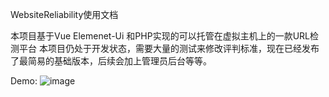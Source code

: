 WebsiteReliability使用文档

本项目基于Vue Elemenet-Ui 和PHP实现的可以托管在虚拟主机上的一款URL检测平台
本项目仍处于开发状态，需要大量的测试来修改评判标准，现在已经发布了最简易的基础版本，后续会加上管理员后台等等。

Demo:
![image](https://github.com/lammy2021/WebsiteReliability/assets/122148913/1fabcc09-9fdd-493f-b856-ef2e3c1baed5)
